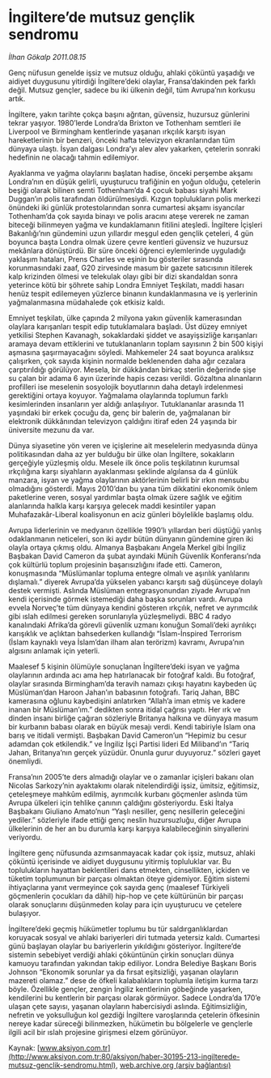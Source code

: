 # İngiltere’de mutsuz gençlik sendromu

*İlhan Gökalp 2011.08.15*

<font class="agenda2NewsSpot">
 <span>
  Genç nüfusun genelde işsiz ve mutsuz olduğu, ahlaki çöküntü yaşadığı ve aidiyet duygusunu yitirdiği İngiltere’deki olaylar, Fransa’dakinden pek farklı değil. Mutsuz gençler, sadece bu iki ülkenin değil, tüm Avrupa’nın korkusu artık.
 </span>
</font>
<font class="newsDetail">
 <p>
 </p>
 <p class="BasicParagraph">
  <span>
   İngiltere, yakın tarihte çokça başını ağrıtan, güvensiz, huzursuz günlerini tekrar yaşıyor. 1980’lerde Londra’da Brixton ve Tothenham semtleri ile Liverpool ve Birmingham kentlerinde yaşanan ırkçılık karşıtı isyan hareketlerinin bir benzeri, önceki hafta televizyon ekranlarından tüm dünyaya ulaştı. İsyan dalgası Londra’yı alev alev yakarken, çetelerin sonraki hedefinin ne olacağı tahmin edilemiyor.
  </span>
 </p>
 <p class="2011yenimetin">
  <span>
   Ayaklanma ve yağma olaylarını başlatan hadise, önceki perşembe akşamı Londra’nın en düşük gelirli, uyuşturucu trafiğinin en yoğun olduğu, çetelerin beşiği olarak bilinen semti Tothenham’da 4 çocuk babası siyahi Mark Duggan’ın polis tarafından öldürülmesiydi. Kızgın toplulukların polis merkezi önündeki iki günlük protestolarından sonra cumartesi akşamı isyancılar Tothenham’da çok sayıda binayı ve polis aracını ateşe vererek ne zaman biteceği bilinmeyen yağma ve kundaklamanın fitilini ateşledi. İngiltere İçişleri Bakanlığı’nın gündemini uzun yıllardır meşgul eden gençlik çeteleri, 4
   <span>
   </span>
   gün boyunca başta Londra olmak üzere çevre kentleri güvensiz ve huzursuz mekânlara dönüştürdü. Bir süre önceki öğrenci eylemlerinde uyguladığı yaklaşım hataları, Prens Charles ve eşinin bu gösteriler sırasında korunmasındaki zaaf, G20 zirvesinde masum bir gazete satıcısının itilerek kalp krizinden ölmesi ve telekulak olayı gibi bir dizi skandaldan sonra yeterince kötü bir şöhrete sahip Londra Emniyet Teşkilatı, maddi hasarı henüz tespit edilemeyen yüzlerce binanın kundaklanmasına ve iş yerlerinin yağmalanmasına müdahalede çok etkisiz kaldı.
  </span>
 </p>
 <p class="2011yenimetin">
  <span>
   Emniyet teşkilatı, ülke çapında 2 milyona yakın güvenlik kamerasından olaylara karışanları tespit edip tutuklamalara başladı. Üst düzey emniyet yetkilisi Stephen Kavanagh, sokaklardaki şiddet ve asayişsizliğe karışanları aramaya devam ettiklerini ve tutuklananların toplam sayısının 2 bin 500 kişiyi aşmasına şaşırmayacağını söyledi. Mahkemeler 24 saat boyunca aralıksız çalışırken, çok sayıda kişinin normalde beklenenden daha ağır cezalara çarptırıldığı görülüyor. Mesela, bir dükkândan birkaç sterlin değerinde şişe su çalan bir adama 6 ayın üzerinde hapis cezası verildi. Gözaltına alınanların profilleri ise meselenin sosyolojik boyutlarının daha detaylı irdelenmesi gerektiğini ortaya koyuyor. Yağmalama olaylarında toplumun farklı kesimlerinden insanların yer aldığı anlaşılıyor. Tutuklananlar arasında 11 yaşındaki bir erkek çocuğu da, genç bir balerin de, yağmalanan bir elektronik dükkânından televizyon çaldığını itiraf eden 24 yaşında bir üniversite mezunu da var.
  </span>
 </p>
 <p class="2011yenimetin">
  <span>
   Dünya siyasetine yön veren ve içişlerine ait meselelerin medyasında dünya politikasından daha az yer bulduğu bir ülke olan İngiltere, sokakların gerçeğiyle yüzleşmiş oldu. Mesele ilk önce polis teşkilatının kurumsal ırkçılığına karşı siyahların ayaklanması şeklinde algılansa da 4 günlük manzara, isyan ve yağma olaylarının aktörlerinin belirli bir ırkın mensubu olmadığını gösterdi. Mayıs 2010’dan bu yana tüm dikkatini ekonomik önlem paketlerine veren, sosyal yardımlar başta olmak üzere sağlık ve eğitim alanlarında halkla karşı karşıya gelecek maddi kesintiler yapan Muhafazakâr-Liberal koalisyonun en aciz günleri böylelikle başlamış oldu.
  </span>
 </p>
 <p class="2011yenimetin">
  <span>
   Avrupa liderlerinin ve medyanın özellikle 1990’lı yıllardan beri düştüğü yanlış odaklanmanın neticeleri, son iki aydır bütün dünyanın gündemine giren iki olayla ortaya çıkmış oldu. Almanya Başbakanı Angela Merkel gibi İngiliz Başbakan David Cameron da şubat ayındaki Münih Güvenlik Konferansı’nda çok kültürlü toplum projesinin başarısızlığını ifade etti. Cameron, konuşmasında “Müslümanlar topluma entegre olmalı ve aşırılık yanlılarını dışlamalı.” diyerek Avrupa’da yükselen yabancı karşıtı sağ düşünceye dolaylı destek vermişti. Aslında Müslüman entegrasyonundan ziyade Avrupa’nın kendi içerisinde görmek istemediği daha başka sorunları vardı. Avrupa evvela Norveç’te tüm dünyaya kendini gösteren ırkçılık, nefret ve ayrımcılık gibi ıslah edilmesi gereken sorunlarıyla yüzleşmeliydi. BBC 4 radyo kanalındaki Afrika’da görevli güvenlik uzmanı konuğun Somali’deki ayrılıkçı karışıklık ve açlıktan bahsederken kullandığı “İslam-İnspired Terrorism (İslam kaynaklı veya İslam’dan ilham alan terörizm) kavramı, Avrupa’nın algısını anlamak için yeterli.
  </span>
 </p>
 <p class="2011yenimetin">
  <span>
   Maalesef 5 kişinin ölümüyle sonuçlanan İngiltere’deki isyan ve yağma olaylarının ardında acı ama hep hatırlanacak bir fotoğraf kaldı. Bu fotoğraf, olaylar sırasında Birmingham’da teravih namazı çıkışı hayatını kaybeden üç Müslüman’dan Haroon Jahan’ın babasının fotoğrafı. Tariq Jahan, BBC kamerasına oğlunu kaybedişini anlatırken “Allah’a iman etmiş ve kadere inanan bir Müslüman’ım.” dedikten sonra itidal çağrısı yaptı. Her ırk ve dinden insanı birliğe çağıran sözleriyle Britanya halkına ve dünyaya masum bir kurbanın babası olarak en büyük mesajı verdi. Kendi tabiriyle İslam ona barış ve itidali vermişti. Başbakan David Cameron’un “Hepimiz bu cesur adamdan çok etkilendik.” ve İngiliz İşçi Partisi lideri Ed Miliband’ın “Tariq Jahan, Britanya’nın gerçek yüzüdür. Onunla gurur duyuyoruz.” sözleri gayet önemliydi.
  </span>
 </p>
 <p class="2011yenimetin">
  <span>
   Fransa’nın 2005’te ders almadığı olaylar ve o zamanlar içişleri bakanı olan Nicolas Sarkozy’nin ayaktakımı olarak nitelendirdiği işsiz, ümitsiz, eğitimsiz, çeteleşmeye mahkûm edilmiş, ayrımcılık kurbanı göçmenler aslında tüm Avrupa ülkeleri için tehlike çanının çaldığını gösteriyordu. Eski İtalya Başbakanı Giuliano Amato’nun “Yaşlı nesiller, genç nesillerin geleceğini yediler.” sözleriyle ifade ettiği genç neslin huzursuzluğu, diğer Avrupa ülkelerinin de her an bu durumla karşı karşıya kalabileceğinin sinyallerini veriyordu.
  </span>
 </p>
 <p class="2011yenimetin">
  <span>
   İngiltere genç nüfusunda azımsanmayacak kadar çok işsiz, mutsuz, ahlaki çöküntü içerisinde ve aidiyet duygusunu yitirmiş topluluklar var. Bu toplulukların hayattan beklentileri dans etmekten, cinsellikten, içkiden ve tüketim toplumunun bir parçası olmaktan öteye gidemiyor. Eğitim sistemi ihtiyaçlarına yanıt vermeyince çok sayıda genç (maalesef Türkiyeli göçmenlerin çocukları da dâhil) hip-hop ve çete kültürünün bir parçası olarak sonuçlarını düşünmeden kolay para için uyuşturucu ve çetelere bulaşıyor.
  </span>
 </p>
 <p class="2011yenimetin">
  <span>
   İngiltere’deki geçmiş hükümetler toplumu bu tür saldırganlıklardan koruyacak sosyal ve ahlaki bariyerleri diri tutmada yetersiz kaldı. Cumartesi günü başlayan olaylar bu bariyerlerin yıkıldığını gösteriyor. İngiltere’de sistemin sebebiyet verdiği ahlaki çöküntünün çirkin sonuçları dünya kamuoyu tarafından yakından takip ediliyor. Londra Belediye Başkanı Boris Johnson “Ekonomik sorunlar ya da fırsat eşitsizliği, yaşanan olayların mazereti olamaz.” dese de öfkeli kalabalıkların toplumla iletişim kurma tarzı böyle. Özellikle gençler, zengin İngiliz kentlerinin göbeğinde yaşarken, kendilerini bu kentlerin bir parçası olarak görmüyor. Sadece Londra’da 170’e ulaşan çete sayısı, yaşanan olayların habercisiydi aslında. Eğitimsizliğin, nefretin ve yoksulluğun kol gezdiği İngiltere varoşlarında çetelerin öfkesinin nereye kadar süreceği bilinmezken, hükümetin bu bölgelerle ve gençlerle ilgili acil bir ıslah projesine girişmesi elzem görünüyor.
  </span>
 </p>
 <p>
 </p>
</font>

Kaynak: [www.aksiyon.com.tr](http://www.aksiyon.com.tr:80/aksiyon/haber-30195-213-ingilterede-mutsuz-genclik-sendromu.html), [web.archive.org (arşiv bağlantısı)](http://web.archive.org/web/20120102101917/http://www.aksiyon.com.tr:80/aksiyon/haber-30195-213-ingilterede-mutsuz-genclik-sendromu.html)
